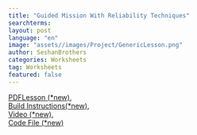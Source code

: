 ```yaml
---
title: "Guided Mission With Reliability Techniques"
searchterms:
layout: post
language: "en"
image: "assets//images/Project/GenericLesson.png"
author: SeshanBrothers
categories: Worksheets
tag: Worksheets
featured: false
---
```

<a href="/translations/en-us/Worksheets/2024FLLTutorials-GuidedMission.pdf">PDFLesson (*new)</a>,<br>
<a href="/translations/en-us/Worksheets/2024FLLTutorials-CoopBotAttachment.pdf">Build Instructions(*new)</a>,<br>
<a href="https://youtu.be/4viKMboKvNc">Video (*new)</a>,<br>
<a href="/translations/en-us/Worksheets/2024SUBMERGEDGuidedMissionReliability.llsp3">Code File (*new)</a>
